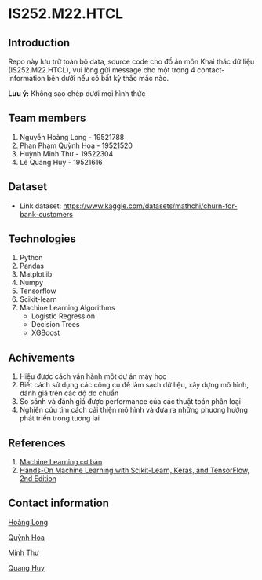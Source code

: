 # IS252.M22.HTCL
## Introduction
Repo này lưu trữ toàn bộ data, source code cho đồ án môn Khai thác dữ liệu (IS252.M22.HTCL), vui lòng gửi message cho một trong 4 contact-information bên dưới nếu có bất kỳ thắc mắc nào.

**Lưu ý:** Không sao chép dưới mọi hình thức

## Team members
1. Nguyễn Hoàng Long - 19521788
2. Phan Phạm Quỳnh Hoa - 19521520
3. Huỳnh Minh Thư - 19522304
4. Lê Quang Huy - 19521616

## Dataset
+ Link dataset: https://www.kaggle.com/datasets/mathchi/churn-for-bank-customers
  
## Technologies
1. Python
2. Pandas
3. Matplotlib
4. Numpy
5. Tensorflow
6. Scikit-learn
7. Machine Learning Algorithms
	+ Logistic Regression
	+ Decision Trees
	+ XGBoost

## Achivements
1. Hiểu được cách vận hành một dự án máy học
2. Biết cách sử dụng các công cụ để làm sạch dữ liệu, xây dựng mô hình, đánh giá trên các độ đo chuẩn
3. So sánh và đánh giá được performance của các thuật toán phân loại
4. Nghiên cứu tìm cách cải thiện mô hình và đưa ra những phương hướng phát triển trong tương lai

## References
1. [Machine Learning cơ bản](https://machinelearningcoban.com/)
2. [Hands-On Machine Learning with Scikit-Learn, Keras, and TensorFlow, 2nd Edition](https://www.oreilly.com/library/view/hands-on-machine-learning/9781492032632/)

## Contact information
[Hoàng Long](https://www.facebook.com/umhummmm)

[Quỳnh Hoa](https://www.facebook.com/quynhhoa0123)

[Minh Thư](https://www.facebook.com/thuw.huynh)

[Quang Huy](https://www.facebook.com/serpentFPS)
